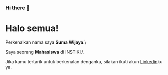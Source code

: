 ### Hi there 👋
# Halo semua! 

Perkenalkan nama saya **Suma Wijaya**.\

Saya seorang **Mahasiswa** di INSTIKI.\

Jika kamu tertarik untuk berkenalan denganku, silakan ikuti akun [Linkedin](https://www.linkedin.com/in/sumawijaya/)ku ya.



<!--
**Desumawijaya/Desumawijaya** is a ✨ _special_ ✨ repository because its `README.md` (this file) appears on your GitHub profile.

Here are some ideas to get you started:

- 🔭 I’m currently working on ...
- 🌱 I’m currently learning ...
- 👯 I’m looking to collaborate on ...
- 🤔 I’m looking for help with ...
- 💬 Ask me about ...
- 📫 How to reach me: ...
- 😄 Pronouns: ...
- ⚡ Fun fact: ...
-->
